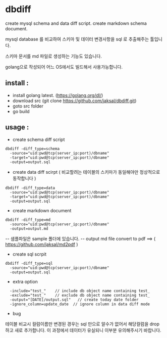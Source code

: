 dbdiff
======

create mysql schema and data diff script.
create markdown schema document.

mysql database 를 비교하여 스키마 및 데이터 변경사항을 sql 로 추출해주는 툴입니다.

스키마 문서를 md 파일로 생성하는 기능도 있습니다.

golang으로 작성되어 어느 OS에서도 빌드해서 사용가능합니다.

install :
-------------

* install golang latest. (https://golang.org/dl/)
* download src (git clone https://github.com/jaksal/dbdiff.git)
* goto src folder 
* go build

usage :
-------------

* create schema diff script

```
dbdiff -diff_type=schema
  -source="uid:pwd@tcp(server_ip:port)/dbname"
  -target="uid:pwd@tcp(server_ip:port)/dbname"  
  -output=output.sql
```

* create data diff scirpt ( 비교할려는 테이블의 스키마가 동일해야만 정상적으로 동작합니다 )

```
dbdiff -diff_type=data
  -source="uid:pwd@tcp(server_ip:port)/dbname" 
  -target="uid:pwd@tcp(server_ip:port)/dbname" 
  -output=output.sql
```

* create markdown document 

```
dbdiff -diff_type=md
  -source="uid:pwd@tcp(server_ip:port)/dbname"
  -output=output.md
```
-- 샘플파일은 sample 폴더에 있습니다. 
-- output md file convert to pdf ==> ( https://github.com/jaksal/md2pdf )

* create sql scrpit

```
dbdiff -diff_type=sql
  -source="uid:pwd@tcp(server_ip:port)/dbname"
  -output=output.sql
```

* extra option

```
  -include="test_"    // include db object name containing test_  
  -exclude="test_"    // exclude db object name containing test_  
  -output="[DATE]/output.sql"   // create today date folder
  -ignore_column=update_date  // ignore column in data diff mode
```

* bug

테이블 비교시 컬럼이름만 변경된 경우는 sql 만으로 알수가 없어서 해당컬럼을 drop 하고 새로 추가합니다. 
이 과정에서 데이터가 유실되니 이부분 유의해주시기 바랍니다.
